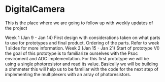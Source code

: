 # DigitalCamera
This is the place where we are going to follow up with weekly updates of the project

Week 1 (Jan 9 - Jan 14) 
First design with considerations taken on what parts to use for prototypes and final product. Ordering of the parts. Refer to week 1 slides for more information.
Week 2 (Jan 15 - Jan 21)
Start of prototype V0 the goal of this prototype is to familiarize ourselves with the Psoc enviroment and ADC implementation. For this first prototype we will be using 
a single photoresistor and read its value. Basically we will be building a ohmmeter this will help us to be familiar with the code for the next step of implementing the
multiplexers with an array of photoresistors.
